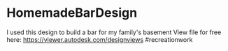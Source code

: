 # HomemadeBarDesign
I used this design to build a bar for my family's basement
View file for free here: https://viewer.autodesk.com/designviews
#recreationwork

